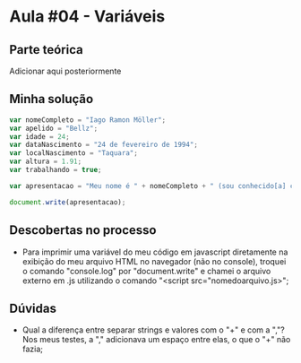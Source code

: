 # Aula #04 - Variáveis
## Parte teórica
Adicionar aqui posteriormente
## Minha solução
```javascript
var nomeCompleto = "Iago Ramon Möller";
var apelido = "Bellz";
var idade = 24;
var dataNascimento = "24 de fevereiro de 1994";
var localNascimento = "Taquara";
var altura = 1.91;
var trabalhando = true;

var apresentacao = "Meu nome é " + nomeCompleto + " (sou conhecido[a] como " + apelido + ") e tenho " + idade + " anos. Nasci no dia " + dataNascimento + ", na cidade de " + localNascimento + ". Tenho " + altura + "m de altura e atualmente estou " + (trabalhando ? "empregado" : "desempregado") + "."

document.write(apresentacao);
```
## Descobertas no processo
- Para imprimir uma variável do meu código em javascript diretamente na exibição do meu arquivo HTML no navegador (não no console), troquei o comando "console.log" por "document.write" e chamei o arquivo externo em .js utilizando o comando "<script src="nomedoarquivo.js></script>";
## Dúvidas
- Qual a diferença entre separar strings e valores com o "+" e com a ","? Nos meus testes, a "," adicionava um espaço entre elas, o que o "+" não fazia;